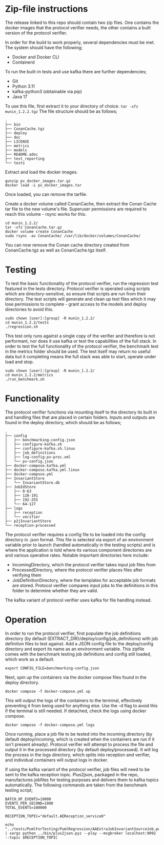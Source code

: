 # Zip-file instructions

The release linked to this repo should contain two zip files. One contains the docker images that the protocol verifier needs, the other contains a built version of the protocol verifier. 

In order for the build to work properly, several dependencies must be met. The system should have the following;
- Docker and Docker CLI
- Containerd

To run the built-in tests and use kafka there are further dependencies;
- Git
- Python 3.11
- kafka-python3 (obtainable via pip)
- Java 17

To use this file, first extract it to your directory of choice.
```tar -xfz munin_1.2.2.tgz``` 
The file structure should be as follows;

```
.
├── bin
├── ConanCache.tgz
├── deploy
├── doc
├── LICENSE
├── metrics
├── models
├── README.adoc
├── test_reporting
└── tests
```

Extract and load the docker images.

```
gunzip pv_docker_images.tar.gz
docker load -i pv_docker_images.tar
```

Once loaded, you can remove the tarfile.

Create a docker volume called ConanCache, then extract the Conan Cache tar file to the new volume's file. Superuser permissions are required to reach this volume - rsync works for this.

```
cd munin_1.2.2/
tar -xfz ConanCache.tar.gz
docker volume create ConanCache
sudo rsync -av ConanCache/ /var/lib/docker/volumes/ConanCache/
```

You can now remove the Conan cache directory created from ConanCache.tgz as well as ConanCache.tgz itself.

# Testing

To test the basic functionality of the protocol verifier, run the regression test featured in the tests directory. Protocol verifier is operated using scripts which are directory-sensitive, so ensure that scripts are run from their directory. The test scripts will generate and clean up test files which it may lose permissions to complete - grant access to the models and deploy directories to avoid this. 

```
sudo chown [user]:[group] -R munin_1.2.2/
cd munin_1.2.2/tests
./regression.sh
```

This test only runs against a single copy of the verifier and therefore is not performant, nor does it use kafka or test the capabilities of the full stack. In order to test the full functionality of the protocol verifier, the benchmark test in the metrics folder should be used. The test itself may return no useful data but it completing means the full stack was able to start, operate under load and stop.

```
sudo chown [user]:[group] -R munin_1.2.2/
cd munin_1.2.2/metrics
./run_benchmark.sh
```

# Functionality

The protocol verifier functions via mounting itself to the directory its built in and handling files that are placed in certain folders. Inputs and outputs are found in the deploy directory, which should be as follows;

```
.
├── config
│   ├── benchmarking-config.json
│   ├── configure-kafka.sh
│   ├── configure-kafka.sh.linux
│   ├── job_definitions
│   ├── log-config-pv-proc.xml
│   └── pv-config.json
├── docker-compose.kafka.yml
├── docker-compose.kafka.yml.linux
├── docker-compose.yml
├── InvariantStore
│   └── InvariantStore.db
├── JobIdStore
│   ├── 0-63
│   ├── 128-191
│   ├── 192-255
│   └── 64-127
├── logs
│   ├── reception
│   └── verifier
├── p2jInvariantStore
└── reception-processed
```

The protocol verifier requires a config file to be loaded into the config directory in .json format. This file is selected via export of an environment variable prior to launch (handled automatically in the testing scripts) and is where the application is told where its various component directories are and various operative rates. Notable important directories here include:
- IncomingDirectory, which the protocol verifier takes input job files from
- ProcessedDirectory, where the protocol verifier places files after verifying them
- JobDefinitionDirectory, where the templates for acceptable job formats are stored. Protocol verifier compares input jobs to the definitions in this folder to determine whether they are valid.

The kafka variant of protocol verifier uses kafka for file handling instead.

# Operation

In order to run the protocol verifier, first populate the job definitions directory (by default {EXTRACT_DIR}/deploy/config/job_definitions) with job definition files to test against. Add a JSON config file to the deploy/config directory and export its name as an environment variable. This zipfile comes with the benchmark testing job definitions and config still loaded, which work as a default.

```export CONFIG_FILE=benchmarking-config.json```

Next, spin up the containers via the docker compose files found in the deploy directory.

```docker compose -f docker-compose.yml up```

This will output the logs of the containers to the terminal, effectively preventing it from being used for anything else. Use the -d flag to avoid this if the terminal is still needed. If detached, check the logs using docker compose.

```docker compose -f docker-compose.yml logs```

Once running, place a job file to be tested into the incoming directory (by default deploy/incoming, which is created when the containers are run if it isn't present already). Protocol verifier will attempt to process the file and output it in the processed directory (by default deploy/processed). It will log the process in the logs directory, which splits into reception and verifier, and individual containers will output logs in docker.

If using the kafka variant of the protocol verifier, job files will need to be sent to the kafka reception topic. Plus2json, packaged in the repo, manufactures jobfiles for testing purposes and delivers them to kafka topics automatically. The following commands are taken from the benchmark testing script;

```
BATCH_OF_EVENTS=10000
EVENTS_PER_SECOND=1000
TOTAL_EVENTS=100000

RECEPTION_TOPIC="default.AEReception_service0"

echo "../tests/PumlForTesting/PumlRegression/AAExtraJobInvariantSourceJob.puml" | xargs python ../bin/plus2json.pyz --play --msgbroker localhost:9092 --topic $RECEPTION_TOPIC
```
